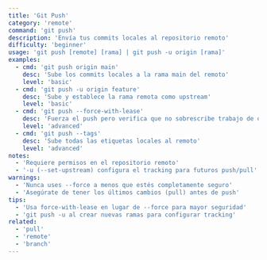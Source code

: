 ```yaml
---
title: 'Git Push'
category: 'remote'
command: 'git push'
description: 'Envía tus commits locales al repositorio remoto'
difficulty: 'beginner'
usage: 'git push [remote] [rama] | git push -u origin [rama]'
examples:
  - cmd: 'git push origin main'
    desc: 'Sube los commits locales a la rama main del remoto'
    level: 'basic'
  - cmd: 'git push -u origin feature'
    desc: 'Sube y establece la rama remota como upstream'
    level: 'basic'
  - cmd: 'git push --force-with-lease'
    desc: 'Fuerza el push pero verifica que no sobrescribe trabajo de otros'
    level: 'advanced'
  - cmd: 'git push --tags'
    desc: 'Sube todas las etiquetas locales al remoto'
    level: 'advanced'
notes:
  - 'Requiere permisos en el repositorio remoto'
  - '-u (--set-upstream) configura el tracking para futuros push/pull'
warnings:
  - 'Nunca uses --force a menos que estés completamente seguro'
  - 'Asegúrate de tener los últimos cambios (pull) antes de push'
tips:
  - 'Usa force-with-lease en lugar de --force para mayor seguridad'
  - 'git push -u al crear nuevas ramas para configurar tracking'
related:
  - 'pull'
  - 'remote'
  - 'branch'
---
```

